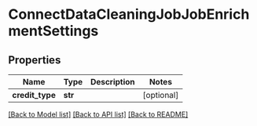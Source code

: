 # ConnectDataCleaningJobJobEnrichmentSettings

## Properties
Name | Type | Description | Notes
------------ | ------------- | ------------- | -------------
**credit_type** | **str** |  | [optional] 

[[Back to Model list]](../README.md#documentation-for-models) [[Back to API list]](../README.md#documentation-for-api-endpoints) [[Back to README]](../README.md)

